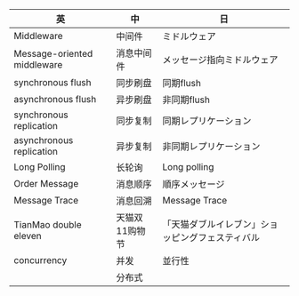 | 英                           | 中     | 日             |
|-----------------------------|-------|---------------|
| Middleware                  | 中间件   | ミドルウェア        |
| Message-oriented middleware | 消息中间件 | メッセージ指向ミドルウェア |
| synchronous flush           | 同步刷盘  | 同期flush       |
| asynchronous flush          | 异步刷盘  | 非同期flush      |
| synchronous replication     | 同步复制  | 同期レプリケーション    |
| asynchronous replication    | 异步复制  | 非同期レプリケーション   |
| Long Polling                | 长轮询   | Long polling  |
| Order Message               | 消息顺序  | 順序メッセージ       |
| Message Trace               | 消息回溯  | Message Trace |
| TianMao double eleven       | 天猫双11购物节  |「天猫ダブルイレブン」ショッピングフェスティバル |
| concurrency                 | 并发  | 並行性 |
|                             | 分布式  |  |